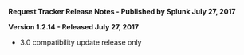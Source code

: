 **Request Tracker Release Notes - Published by Splunk July 27, 2017**


**Version 1.2.14 - Released July 27, 2017**

* 3.0 compatibility update release only

